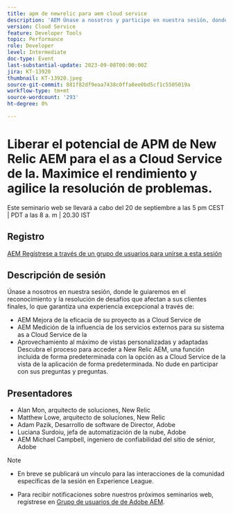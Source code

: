 ```yaml
---
title: apm de newrelic para aem cloud service
description: 'AEM Únase a nosotros y participe en nuestra sesión, donde le guiaremos en el reconocimiento y la solución de los desafíos que afectan a sus clientes finales, asegurando una experiencia excepcional a través de: Mejora de la eficacia de su proyecto as a Cloud Service de AEM | Medición de la influencia de los servicios externos en el sistema as a Cloud Service de su | Aprovechamiento al máximo de vistas personalizadas y adaptadas. Descubra el proceso para acceder a New Relic AEM, una función incluida de forma predeterminada con el formato as a Cloud Service de la. No dude en participar con sus preguntas y preguntas.'
version: Cloud Service
feature: Developer Tools
topic: Performance
role: Developer
level: Intermediate
doc-type: Event
last-substantial-update: 2023-09-08T00:00:00Z
jira: KT-13920
thumbnail: KT-13920.jpeg
source-git-commit: 881f82df9eaa7438c0ffa8ee0bd5cf1c5505019a
workflow-type: tm+mt
source-wordcount: '293'
ht-degree: 0%

---
```



# Liberar el potencial de APM de New Relic AEM para el as a Cloud Service de la. Maximice el rendimiento y agilice la resolución de problemas.

Este seminario web se llevará a cabo del 20 de septiembre a las 5 pm CEST | PDT a las 8 a. m | 20.30 IST

## Registro

[AEM Regístrese a través de un grupo de usuarios para unirse a esta sesión](https://aem-augs.adobe.com/events/details/adobe-experience-manager-aem-learning-chapter-presents-harness-the-power-of-new-relic-apm-for-aem-as-a-cloud-service-boost-performance-amp-rapid-issue-fix/)

## Descripción de sesión

Únase a nosotros en nuestra sesión, donde le guiaremos en el reconocimiento y la resolución de desafíos que afectan a sus clientes finales, lo que garantiza una experiencia excepcional a través de:
* AEM Mejora de la eficacia de su proyecto as a Cloud Service de
* AEM Medición de la influencia de los servicios externos para su sistema as a Cloud Service de la
* Aprovechamiento al máximo de vistas personalizadas y adaptadas Descubra el proceso para acceder a New Relic AEM, una función incluida de forma predeterminada con la opción as a Cloud Service de la vista de la aplicación de forma predeterminada. No dude en participar con sus preguntas y preguntas.

## Presentadores

* Alan Mon, arquitecto de soluciones, New Relic
* Matthew Lowe, arquitecto de soluciones, New Relic
* Adam Pazik, Desarrollo de software de Director, Adobe
* Luciana Surdoiu, jefa de automatización de la nube, Adobe
* AEM Michael Campbell, ingeniero de confiabilidad del sitio de sénior, Adobe

>[!NOTE]
>
>* En breve se publicará un vínculo para las interacciones de la comunidad específicas de la sesión en Experience League.
>
>* Para recibir notificaciones sobre nuestros próximos seminarios web, regístrese en [Grupo de usuarios de de Adobe AEM](https://aem-augs.adobe.com/).

